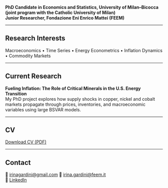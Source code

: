 
**PhD Candidate in Economics and Statistics, University of Milan–Bicocca (joint program with the Catholic University of Milan)**  
**Junior Researcher, Fondazione Eni Enrico Mattei (FEEM)**  

---

## Research Interests
Macroeconomics • Time Series • Energy Econometrics • Inflation Dynamics • Commodity Markets  

---

## Current Research
**Fueling Inflation: The Role of Critical Minerals in the U.S. Energy Transition**  
My PhD project explores how supply shocks in copper, nickel and cobalt markets propagate through prices, inventories, and macroeconomic variables using large BSVAR models.

---

## CV
[Download CV (PDF)](CV_Irina_Gardini.pdf)

---

## Contact  
📧 irinagardini@gmail.com 
📧 irina.gardini@feem.it  
🔗 [LinkedIn](https://www.linkedin.com/in/irinagardini)
